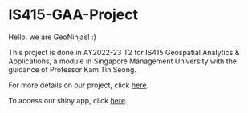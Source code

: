 # IS415-GAA-Project

Hello, we are GeoNinjas! :)

This project is done in AY2022-23 T2 for IS415 Geospatial Analytics & Applications, a module in Singapore Management University with the guidance of Professor Kam Tin Seong.

For more details on our project, click [here](https://is415-gaa-valencia-derek-yashica.netlify.app/).

To access our shiny app, click [here](https://valtyl.shinyapps.io/IS415-GAA-Shiny/).
